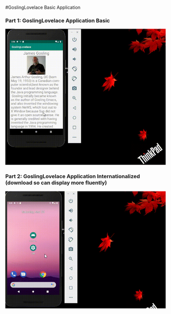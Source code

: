 #GoslingLovelace Basic Application

### Part 1: GoslingLovelace Application Basic 
![Demo](display/rotation.gif)
### Part 2: GoslingLovelace Application Internationalized (download so can display more fluently)
![Demo](display/e_to_c.gif)
